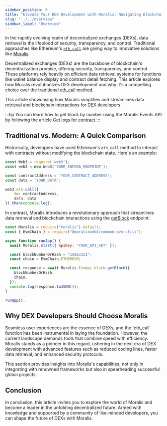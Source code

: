 ```yaml
---
sidebar_position: 0
title: "Elevate Your DEX Development with Moralis: Navigating Blockchain Data Retrieval"
slug: "../../overview"
sidebar_label: "Overview"
---
```


In the rapidly evolving realm of decentralized exchanges (DEXs), data retrieval is the lifeblood of security, transparency, and control. Traditional approaches like Ethereum's [`eth_call`](https://web3js.readthedocs.io/en/v3.0.0-rc.5/web3-eth.html?highlight=eth.call#call) are giving way to innovative solutions like [Moralis](https://moralis.io/).

Decentralized exchanges (DEXs) are the backbone of blockchain's decentralization promise, offering security, transparency, and control. These platforms rely heavily on efficient data retrieval systems for functions like wallet balance display and contract detail fetching. This article explores how Moralis revolutionizes DEX development and why it's a compelling choice over the traditional [eth_call](https://ethereum.org/en/developers/docs/apis/json-rpc/#eth_call) method.

This article showcasing how Moralis simplifies and streamlines data retrieval and blockchain interactions for DEX developers.

:::tip
You can learn how to get block by number using the Moralis Events API by following the article [Get logs for contract](/web3-data-api/evm/how-to-get-block-content-by-block-number)
:::

## Traditional vs. Modern: A Quick Comparison

Historically, developers have used Ethereum's `eth_call` method to interact with contracts without modifying the blockchain state. Here's an example:

```javascript
const Web3 = require('web3');
const web3 = new Web3('YOUR_INFURA_ENDPOINT');

const contractAddress = 'YOUR_CONTRACT_ADDRESS';
const data = 'YOUR_DATA';

web3.eth.call({
    to: contractAddress,
    data: data
}).then(console.log);
```

In contrast, Moralis introduces a revolutionary approach that streamlines data retrieval and blockchain interactions using the [getBlock](/web3-data-api/evm/reference/get-block) endpoint:

```javascript
const Moralis = require("moralis").default;
const { EvmChain } = require("@moralisweb3/common-evm-utils");

async function runApp() {
  await Moralis.start({ apiKey: "YOUR_API_KEY" });

  const blockNumberOrHash = "15863321";
  const chain = EvmChain.ETHEREUM;

  const response = await Moralis.EvmApi.block.getBlock({
    blockNumberOrHash,
    chain,
  });
  console.log(response.toJSON());
}

runApp();
```

## Why DEX Developers Should Choose Moralis

Seamless user experiences are the essence of DEXs, and the 'eth_call' function has been instrumental in laying the foundation. However, the current landscape demands tools that combine speed with efficiency. Moralis stands as a pioneer in this regard, ushering in the next era of DEX development with advanced features such as reduced coding lines, faster data retrieval, and enhanced security protocols.

This section provides insights into Moralis's capabilities, not only in integrating with renowned frameworks but also in spearheading successful global projects.

## Conclusion

In conclusion, this article invites you to explore the world of Moralis and become a leader in the unfolding decentralized future. Armed with knowledge and supported by a community of like-minded developers, you can shape the future of DEXs with Moralis.
